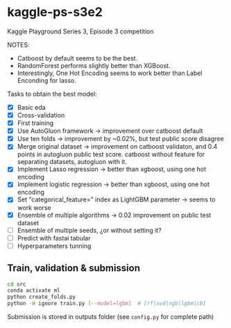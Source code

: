 # kaggle-ps-s3e2

Kaggle Playground Series 3, Episode 3 competition

NOTES:

* Catboost by default seems to be the best.
* RandomForest performs slightly better than XGBoost.
* Interestingly, One Hot Encoding seems to work better than Label Enconding for lasso.

Tasks to obtain the best model:

* [x] Basic eda
* [x] Cross-validation
* [x] First training
* [x] Use AutoGluon framework -> improvement over catboost default
* [x] Use ten folds -> improvement by ~0.02%, but test public score disagree
* [x] Merge original dataset -> improvement on catboost validaton, and 0.4 points in autogluon public test score. catboost without feature for separating datasets, autogluon with it.
* [x] Implement Lasso regression -> better than xgboost, using one hot encoding
* [x] Implement logistic regression -> better than xgboost, using one hot encoding
* [x] Set "categorical_feature=" index as LightGBM parameter -> seems to work worse
* [x] Ensemble of multiple algorithms -> 0.02 improvement on public test dataset
* [ ] Ensemble of multiple seeds, ¿or without setting it?
* [ ] Predict with fastai tabular
* [ ] Hyperparameters tunning

## Train, validation & submission

```bash
cd src
conda activate ml
python create_folds.py
python -W ignore train.py [--model=lgbm]  # [rf|svd|xgb|lgbm|cb]
```

Submission is stored in outputs folder (see `config.py` for complete path)
